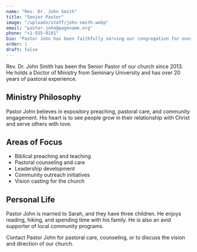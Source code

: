 ```yaml
---
name: "Rev. Dr. John Smith"
title: "Senior Pastor"
image: "/uploads/staff/john-smith.webp"
email: "pastor.john@pagename.org"
phone: "+1-555-0101"
bio: "Pastor John has been faithfully serving our congregation for over 12 years, bringing wisdom, compassion, and biblical teaching to our community."
order: 1
draft: false
---
```


Rev. Dr. John Smith has been the Senior Pastor of our church since 2013. He holds a Doctor of Ministry from Seminary University and has over 20 years of pastoral experience.

## Ministry Philosophy

Pastor John believes in expository preaching, pastoral care, and community engagement. His heart is to see people grow in their relationship with Christ and serve others with love.

## Areas of Focus

- Biblical preaching and teaching
- Pastoral counseling and care
- Leadership development
- Community outreach initiatives
- Vision casting for the church

## Personal Life

Pastor John is married to Sarah, and they have three children. He enjoys reading, hiking, and spending time with his family. He is also an avid supporter of local community programs.

Contact Pastor John for pastoral care, counseling, or to discuss the vision and direction of our church.